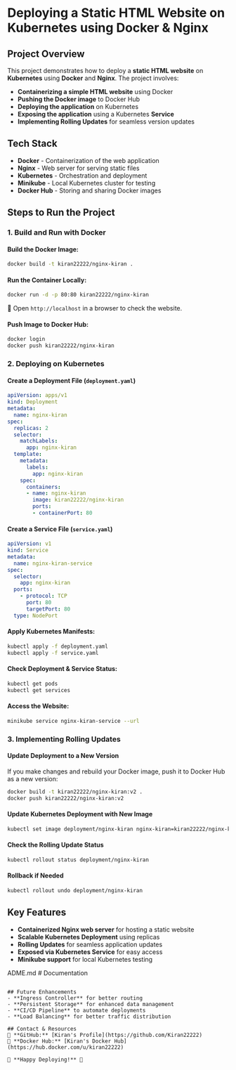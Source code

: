# Deploying a Static HTML Website on Kubernetes using Docker & Nginx

## Project Overview
This project demonstrates how to deploy a **static HTML website** on **Kubernetes** using **Docker** and **Nginx**. The project involves:
- **Containerizing a simple HTML website** using Docker
- **Pushing the Docker image** to Docker Hub
- **Deploying the application** on Kubernetes
- **Exposing the application** using a Kubernetes **Service**
- **Implementing Rolling Updates** for seamless version updates

## Tech Stack
- **Docker** - Containerization of the web application
- **Nginx** - Web server for serving static files
- **Kubernetes** - Orchestration and deployment
- **Minikube** - Local Kubernetes cluster for testing
- **Docker Hub** - Storing and sharing Docker images

## Steps to Run the Project

### 1. Build and Run with Docker

#### Build the Docker Image:
```bash
docker build -t kiran22222/nginx-kiran .
```

#### Run the Container Locally:
```bash
docker run -d -p 80:80 kiran22222/nginx-kiran
```

🔹 Open `http://localhost` in a browser to check the website.

#### Push Image to Docker Hub:
```bash
docker login
docker push kiran22222/nginx-kiran
```

### 2. Deploying on Kubernetes

#### Create a Deployment File (`deployment.yaml`)
```yaml
apiVersion: apps/v1
kind: Deployment
metadata:
  name: nginx-kiran
spec:
  replicas: 2
  selector:
    matchLabels:
      app: nginx-kiran
  template:
    metadata:
      labels:
        app: nginx-kiran
    spec:
      containers:
      - name: nginx-kiran
        image: kiran22222/nginx-kiran
        ports:
        - containerPort: 80
```

#### Create a Service File (`service.yaml`)
```yaml
apiVersion: v1
kind: Service
metadata:
  name: nginx-kiran-service
spec:
  selector:
    app: nginx-kiran
  ports:
    - protocol: TCP
      port: 80
      targetPort: 80
  type: NodePort
```

#### Apply Kubernetes Manifests:
```bash
kubectl apply -f deployment.yaml
kubectl apply -f service.yaml
```

#### Check Deployment & Service Status:
```bash
kubectl get pods
kubectl get services
```

#### Access the Website:
```bash
minikube service nginx-kiran-service --url
```

### 3. Implementing Rolling Updates

#### Update Deployment to a New Version
If you make changes and rebuild your Docker image, push it to Docker Hub as a new version:
```bash
docker build -t kiran22222/nginx-kiran:v2 .
docker push kiran22222/nginx-kiran:v2
```

#### Update Kubernetes Deployment with New Image
```bash
kubectl set image deployment/nginx-kiran nginx-kiran=kiran22222/nginx-kiran:v2
```

#### Check the Rolling Update Status
```bash
kubectl rollout status deployment/nginx-kiran
```

#### Rollback if Needed
```bash
kubectl rollout undo deployment/nginx-kiran
```

## Key Features
- **Containerized Nginx web server** for hosting a static website
- **Scalable Kubernetes Deployment** using replicas
- **Rolling Updates** for seamless application updates
- **Exposed via Kubernetes Service** for easy access
- **Minikube support** for local Kubernetes testing

ADME.md        # Documentation
```

## Future Enhancements
- **Ingress Controller** for better routing
- **Persistent Storage** for enhanced data management
- **CI/CD Pipeline** to automate deployments
- **Load Balancing** for better traffic distribution

## Contact & Resources
🔹 **GitHub:** [Kiran's Profile](https://github.com/Kiran22222)
🔹 **Docker Hub:** [Kiran's Docker Hub](https://hub.docker.com/u/kiran22222)

🎉 **Happy Deploying!** 🚀

